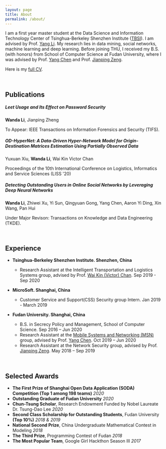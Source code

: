 ```yaml
---
layout: page
title: About
permalink: /about/
---
```


I am a first year master student at the Data Science and Information Technology Center of Tsinghua-Berkeley Shenzhen Institute ([TBSI](http://www.tbsi.edu.cn/en/)). I am advised by Prof. [Yang Li](http://yangli-feasibility.com/home/). My research lies in data mining, social networks, machine learning and deep learning.
Before joining THU, I received my B.S. (with honors) from School of Computer Science at Fudan University, where I was advised by Prof. [Yang Chen](https://chenyang03.wordpress.com/) and Prof. [Jianping Zeng](http://homepage.fudan.edu.cn/zengjp/). 

Here is my [full CV]( ).   

<br />


## Publications

##### Leet Usage and Its Effect on Password Security  

**Wanda Li**, Jianping Zheng

To Appear: IEEE Transactions on Information Forensics and Security (TIFS).

##### OD-HyperNet: A Data-Driven Hyper-Network Model for Origin-Destination Matrices Estimation Using Partially Observed Data

Yuxuan Xiu, **Wanda Li**, Wai Kin Victor Chan

Proceedings of the 10th International Conference on Logistics, Informatics and Service Sciences (LISS '20)

##### Detecting Outstanding Users in Online Social Networks by Leveraging Deep Neural Networks  

**Wanda Li**, Zhiwei Xu, Yi Sun, Qingyuan Gong, Yang Chen, Aaron Yi Ding, Xin Wang, Pan Hui

Under Major Revison: Transactions on Knowledge and Data Engineering (TKDE).

<br />

## Experience

- **Tsinghua-Berkeley Shenzhen Institute.    Shenzhen, China**
  - Research Assistant at the Intelligent Transportation and Logistics Systems group, advised by Prof. [Wai Kin (Victor) Chan](https://www.tbsi.edu.cn/en/index.php?s=/cms/148.html).   Sep 2019 - Sep 2020

- **MicroSoft.   Shanghai, China**
  - Customer Service and Support(CSS) Security group Intern.              Jan 2019 - March 2019

- **Fudan University.   Shanghai, China**
  - B.S. in Secrecy Policy and Management, School of Computer Science.          Sep 2016 – Jun 2020
  - Research Assistant at the [Mobile Systems and Networking (MSN)](http://fudan-msn.weebly.com/) group, advised by Prof. [Yang Chen](https://chenyang03.wordpress.com/).  Oct 2019 – Jun 2020
  - Research Assistant at the Network Security group, advised by Prof. [Jianping Zeng](http://homepage.fudan.edu.cn/zengjp/).           May 2018 – Sep 2019


<br />

## Selected Awards

- **The First Prize of Shanghai Open Data Application (SODA) Competition (Top 1 among 198 teams)** *2020*
- **Outstanding Graduate of Fudan University** *2020*
- **Chun-Tsung Scholar**, Research Endowment Funded by Nobel Laureate Dr. Tsung-Dao Lee  *2020*
- **Second Class Scholarship for Outstanding Students**, Fudan University **(Top 10%)**  *2018 & 2019*
- **National Second Prize**, China Undergraduate Mathematical Contest in Modeling *2018*
- **The Third Prize**, Programming Contest of Fudan *2018*
- **The Most Popular Team**, Google Girl Hackthon Season III *2017*

